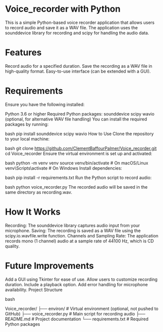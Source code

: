 # Voice_recorder with Python

This is a simple Python-based voice recorder application that allows users to record audio and save it as a WAV file. The application uses the sounddevice library for recording and scipy for handling the audio data.


# Features

Record audio for a specified duration.
Save the recording as a WAV file in high-quality format.
Easy-to-use interface (can be extended with a GUI).


# Requirements
Ensure you have the following installed:

Python 3.6 or higher
Required Python packages:
sounddevice
scipy
wavio (optional, for alternative WAV file handling)
You can install the required packages by running:

bash
pip install sounddevice scipy wavio
How to Use
Clone the repository to your local machine:

 bash
git clone https://github.com/ClementBaffourPalmer/Voice_recorder.git
cd Voice_recorder
Ensure the virtual environment is set up and activated:

bash
python -m venv venv
source venv/bin/activate  # On macOS/Linux
venv\Scripts\activate     # On Windows
Install dependencies:

bash
pip install -r requirements.txt
Run the Python script to record audio:


bash
python voice_recorder.py
The recorded audio will be saved in the same directory as recording.wav.

# How It Works

Recording: The sounddevice library captures audio input from your microphone.
Saving: The recording is saved as a WAV file using the scipy.io.wavfile.write function.
Channels and Sampling Rate:
The application records mono (1 channel) audio at a sample rate of 44100 Hz, which is CD quality.


# Future Improvements

Add a GUI using Tkinter for ease of use.
Allow users to customize recording duration.
Include a playback option.
Add error handling for microphone availability.
Project Structure

bash

Voice_recorder/
├── environ/          # Virtual environment (optional, not pushed to GitHub)
├── voice_recorder.py # Main script for recording audio
├── README.md         # Project documentation
└── requirements.txt  # Required Python packages

